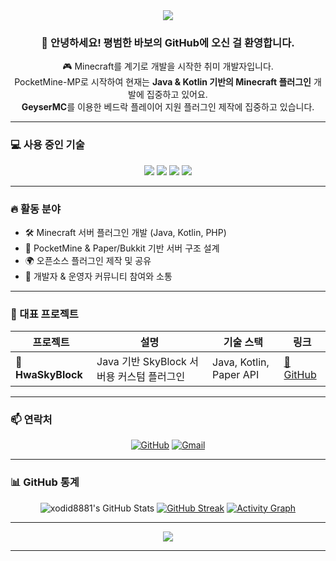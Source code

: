 <div align="center">

<img src="https://capsule-render.vercel.app/api?type=waving&color=gradient&height=180&section=header&text=Welcome%20to%20xodid8881's%20GitHub!&fontSize=35&fontAlignY=40"/>

</div>

<div align="center">

### 👋 안녕하세요! 평범한 바보의 GitHub에 오신 걸 환영합니다.

🎮 Minecraft를 계기로 개발을 시작한 취미 개발자입니다.  
PocketMine-MP로 시작하여 현재는 **Java & Kotlin 기반의 Minecraft 플러그인** 개발에 집중하고 있어요.  
**GeyserMC**를 이용한 베드락 플레이어 지원 플러그인 제작에 집중하고 있습니다.

</div>

---

### 💻 사용 중인 기술

<div align="center">

<img src="https://img.shields.io/badge/C-00599C?style=flat-square&logo=c&logoColor=white"/>
<img src="https://img.shields.io/badge/PHP-777BB4?style=flat-square&logo=php&logoColor=white"/>
<img src="https://img.shields.io/badge/Java-007396?style=flat-square&logo=java&logoColor=white"/>
<img src="https://img.shields.io/badge/Kotlin-7F52FF?style=flat-square&logo=kotlin&logoColor=white"/>

</div>

---

### 🔥 활동 분야

- 🛠 Minecraft 서버 플러그인 개발 (Java, Kotlin, PHP)
- 🧱 PocketMine & Paper/Bukkit 기반 서버 구조 설계
- 🌍 오픈소스 플러그인 제작 및 공유
- 🤝 개발자 & 운영자 커뮤니티 참여와 소통

---

### 💎 대표 프로젝트

<div align="center">

| 프로젝트 | 설명 | 기술 스택 | 링크 |
|----------|------|-----------|------|
| 🧱 **HwaSkyBlock** | Java 기반 SkyBlock 서버용 커스텀 플러그인 | Java, Kotlin, Paper API | [🔗 GitHub](https://github.com/xodid8881/HwaSkyBlock) |

</div>

---

### 📫 연락처

<div align="center">

[![GitHub](https://img.shields.io/badge/GitHub-black?style=flat-square&logo=github)](https://github.com/xodid8881)
[![Gmail](https://img.shields.io/badge/Gmail-d14836?style=flat-square&logo=Gmail&logoColor=white)](mailto:aoadid8881@gmail.com)

</div>

---

### 📊 GitHub 통계

<div align="center">

![xodid8881's GitHub Stats](https://github-readme-stats.vercel.app/api?username=xodid8881&show_icons=true&theme=tokyonight&hide_border=true)
[![GitHub Streak](https://streak-stats.demolab.com?user=xodid8881&theme=tokyonight&hide_border=true)](https://git.io/streak-stats)
[![Activity Graph](https://github-readme-activity-graph.vercel.app/graph?username=xodid8881&theme=dracula&hide_border=true)](https://github.com/Ashutosh00710/github-readme-activity-graph)

</div>

---

<div align="center">

<a href="https://hits.seeyoufarm.com">
  <img src="https://hits.seeyoufarm.com/api/count/incr/badge.svg?url=https://github.com/xodid8881&count_bg=%2379C83D&title_bg=%23555555&icon=&icon_color=%23E7E7E7&title=hits&edge_flat=false"/>
</a>

</div>

---

